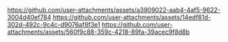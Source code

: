 https://github.com/user-attachments/assets/a3909022-aab4-4af5-9622-3004d40ef784
https://github.com/user-attachments/assets/14edf81d-302d-492c-9c4c-d9076af8f3e1
https://github.com/user-attachments/assets/560f9c88-359c-4218-89fa-39acec9f8d8b
